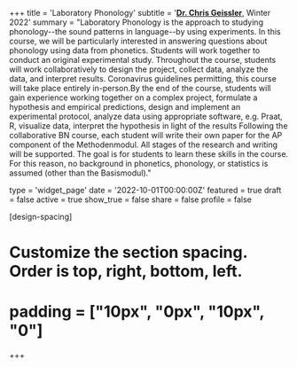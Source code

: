 +++
title = 'Laboratory Phonology'
subtitle = '[**Dr. Chris Geissler**](https://slam.phil.hhu.de/authors/chris/), Winter 2022'
summary = "Laboratory Phonology is the approach to studying phonology--the sound patterns in language--by using experiments. In this course, we will be particularly interested in answering questions about phonology using data from phonetics. Students will work together to conduct an original experimental study. Throughout the course, students will work collaboratively to design the project, collect data, analyze the data, and interpret results. Coronavirus guidelines permitting, this course will take place entirely in-person.By the end of the course, students will gain experience working together on a complex project, formulate a hypothesis and empirical predictions, design and implement an experimental protocol, analyze data using appropriate software, e.g. Praat, R, visualize data, interpret the hypothesis in light of the results Following the collaborative BN course, each student will write their own paper for the AP component of the Methodenmodul. All stages of the research and writing will be supported. The goal is for students to learn these skills in the course. For this reason, no background in phonetics, phonology, or statistics is assumed (other than the Basismodul)."

type = 'widget_page'
date = '2022-10-01T00:00:00Z'
featured = true
draft = false
active = true
show_true = false
share = false
profile = false

[design-spacing]
  # Customize the section spacing. Order is top, right, bottom, left.
  # padding = ["10px", "0px", "10px", "0"]
+++ 
